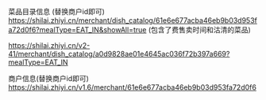 <!--
 * @Author: your name
 * @Date: 2021-04-09 11:50:09
 * @LastEditTime: 2021-11-17 14:44:00
 * @LastEditors: sunj
 * @Description: In User Settings Edit
 * @FilePath: /dish_crawler/时来/README.md
-->




菜品目录信息 (替换商户id即可)
https://shilai.zhiyi.cn/merchant/dish_catalog/61e6e677acba46eb9b03d953fa72d0f6?mealType=EAT_IN&showAll=true (包含了费售卖时间和沽清的菜品)


https://shilai.zhiyi.cn/v2-41/merchant/dish_catalog/a0d9828ae01e4645ac036f72b397a669?mealType=EAT_IN

商户信息(替换商户id即可)
https://shilai.zhiyi.cn/v1.6/merchant/61e6e677acba46eb9b03d953fa72d0f6
